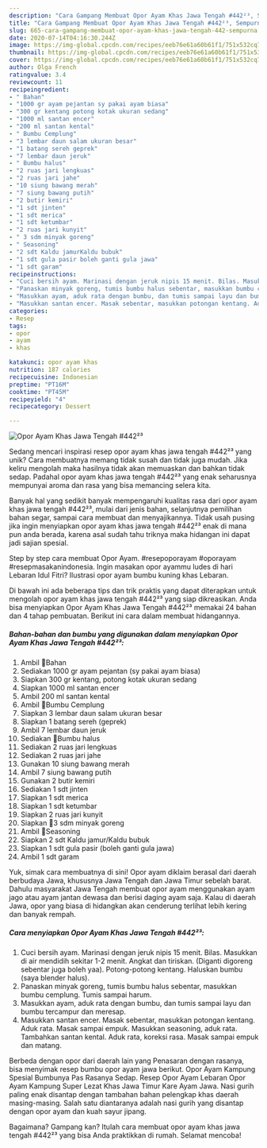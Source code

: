 ```yaml
---
description: "Cara Gampang Membuat Opor Ayam Khas Jawa Tengah #442²³, Sempurna"
title: "Cara Gampang Membuat Opor Ayam Khas Jawa Tengah #442²³, Sempurna"
slug: 665-cara-gampang-membuat-opor-ayam-khas-jawa-tengah-442-sempurna
date: 2020-07-14T04:16:30.244Z
image: https://img-global.cpcdn.com/recipes/eeb76e61a60b61f1/751x532cq70/opor-ayam-khas-jawa-tengah-442-foto-resep-utama.jpg
thumbnail: https://img-global.cpcdn.com/recipes/eeb76e61a60b61f1/751x532cq70/opor-ayam-khas-jawa-tengah-442-foto-resep-utama.jpg
cover: https://img-global.cpcdn.com/recipes/eeb76e61a60b61f1/751x532cq70/opor-ayam-khas-jawa-tengah-442-foto-resep-utama.jpg
author: Olga French
ratingvalue: 3.4
reviewcount: 11
recipeingredient:
- " Bahan"
- "1000 gr ayam pejantan sy pakai ayam biasa"
- "300 gr kentang potong kotak ukuran sedang"
- "1000 ml santan encer"
- "200 ml santan kental"
- " Bumbu Cemplung"
- "3 lembar daun salam ukuran besar"
- "1 batang sereh geprek"
- "7 lembar daun jeruk"
- " Bumbu halus"
- "2 ruas jari lengkuas"
- "2 ruas jari jahe"
- "10 siung bawang merah"
- "7 siung bawang putih"
- "2 butir kemiri"
- "1 sdt jinten"
- "1 sdt merica"
- "1 sdt ketumbar"
- "2 ruas jari kunyit"
- " 3 sdm minyak goreng"
- " Seasoning"
- "2 sdt Kaldu jamurKaldu bubuk"
- "1 sdt gula pasir boleh ganti gula jawa"
- "1 sdt garam"
recipeinstructions:
- "Cuci bersih ayam. Marinasi dengan jeruk nipis 15 menit. Bilas. Masukkan di air mendidih sekitar 1-2 menit. Angkat dan tiriskan. (Diganti digoreng sebentar juga boleh yaa). Potong-potong kentang. Haluskan bumbu (saya blender halus)."
- "Panaskan minyak goreng, tumis bumbu halus sebentar, masukkan bumbu cemplung. Tumis sampai harum."
- "Masukkan ayam, aduk rata dengan bumbu, dan tumis sampai layu dan bumbu tercampur dan meresap."
- "Masukkan santan encer. Masak sebentar, masukkan potongan kentang. Aduk rata. Masak sampai empuk. Masukkan seasoning, aduk rata. Tambahkan santan kental. Aduk rata, koreksi rasa. Masak sampai empuk dan matang."
categories:
- Resep
tags:
- opor
- ayam
- khas

katakunci: opor ayam khas 
nutrition: 187 calories
recipecuisine: Indonesian
preptime: "PT16M"
cooktime: "PT45M"
recipeyield: "4"
recipecategory: Dessert

---
```



![Opor Ayam Khas Jawa Tengah #442²³](https://img-global.cpcdn.com/recipes/eeb76e61a60b61f1/751x532cq70/opor-ayam-khas-jawa-tengah-442-foto-resep-utama.jpg)

Sedang mencari inspirasi resep opor ayam khas jawa tengah #442²³ yang unik? Cara membuatnya memang tidak susah dan tidak juga mudah. Jika keliru mengolah maka hasilnya tidak akan memuaskan dan bahkan tidak sedap. Padahal opor ayam khas jawa tengah #442²³ yang enak seharusnya mempunyai aroma dan rasa yang bisa memancing selera kita.

Banyak hal yang sedikit banyak mempengaruhi kualitas rasa dari opor ayam khas jawa tengah #442²³, mulai dari jenis bahan, selanjutnya pemilihan bahan segar, sampai cara membuat dan menyajikannya. Tidak usah pusing jika ingin menyiapkan opor ayam khas jawa tengah #442²³ enak di mana pun anda berada, karena asal sudah tahu triknya maka hidangan ini dapat jadi sajian spesial.

Step by step cara membuat Opor Ayam. #resepoporayam #oporayam #resepmasakanindonesia. Ingin masakan opor ayammu ludes di hari Lebaran Idul Fitri? Ilustrasi opor ayam bumbu kuning khas Lebaran.


Di bawah ini ada beberapa tips dan trik praktis yang dapat diterapkan untuk mengolah opor ayam khas jawa tengah #442²³ yang siap dikreasikan. Anda bisa menyiapkan Opor Ayam Khas Jawa Tengah #442²³ memakai 24 bahan dan 4 tahap pembuatan. Berikut ini cara dalam membuat hidangannya.

<!--inarticleads1-->

##### Bahan-bahan dan bumbu yang digunakan dalam menyiapkan Opor Ayam Khas Jawa Tengah #442²³:

1. Ambil  🍒Bahan
1. Sediakan 1000 gr ayam pejantan (sy pakai ayam biasa)
1. Siapkan 300 gr kentang, potong kotak ukuran sedang
1. Siapkan 1000 ml santan encer
1. Ambil 200 ml santan kental
1. Ambil  🍒Bumbu Cemplung
1. Siapkan 3 lembar daun salam ukuran besar
1. Siapkan 1 batang sereh (geprek)
1. Ambil 7 lembar daun jeruk
1. Sediakan  🍒Bumbu halus
1. Sediakan 2 ruas jari lengkuas
1. Sediakan 2 ruas jari jahe
1. Gunakan 10 siung bawang merah
1. Ambil 7 siung bawang putih
1. Gunakan 2 butir kemiri
1. Sediakan 1 sdt jinten
1. Siapkan 1 sdt merica
1. Siapkan 1 sdt ketumbar
1. Siapkan 2 ruas jari kunyit
1. Siapkan  🍒3 sdm minyak goreng
1. Ambil  🍒Seasoning
1. Siapkan 2 sdt Kaldu jamur/Kaldu bubuk
1. Siapkan 1 sdt gula pasir (boleh ganti gula jawa)
1. Ambil 1 sdt garam


Yuk, simak cara membuatnya di sini! Opor ayam diklaim berasal dari daerah berbudaya Jawa, khususnya Jawa Tengah dan Jawa Timur sebelah barat. Dahulu masyarakat Jawa Tengah membuat opor ayam menggunakan ayam jago atau ayam jantan dewasa dan berisi daging ayam saja. Kalau di daerah Jawa, opor yang biasa di hidangkan akan cenderung terlihat lebih kering dan banyak rempah. 

<!--inarticleads2-->

##### Cara menyiapkan Opor Ayam Khas Jawa Tengah #442²³:

1. Cuci bersih ayam. Marinasi dengan jeruk nipis 15 menit. Bilas. Masukkan di air mendidih sekitar 1-2 menit. Angkat dan tiriskan. (Diganti digoreng sebentar juga boleh yaa). Potong-potong kentang. Haluskan bumbu (saya blender halus).
1. Panaskan minyak goreng, tumis bumbu halus sebentar, masukkan bumbu cemplung. Tumis sampai harum.
1. Masukkan ayam, aduk rata dengan bumbu, dan tumis sampai layu dan bumbu tercampur dan meresap.
1. Masukkan santan encer. Masak sebentar, masukkan potongan kentang. Aduk rata. Masak sampai empuk. Masukkan seasoning, aduk rata. Tambahkan santan kental. Aduk rata, koreksi rasa. Masak sampai empuk dan matang.


Berbeda dengan opor dari daerah lain yang Penasaran dengan rasanya, bisa menyimak resep bumbu opor ayam jawa berikut. Opor Ayam Kampung Spesial Bumbunya Pas Rasanya Sedap. Resep Opor Ayam Lebaran Opor Ayam Kampung Super Lezat Khas Jawa Timur Kare Ayam Jawa. Nasi gurih paling enak disantap dengan tambahan bahan pelengkap khas daerah masing-masing. Salah satu diantaranya adalah nasi gurih yang disantap dengan opor ayam dan kuah sayur jipang. 

Bagaimana? Gampang kan? Itulah cara membuat opor ayam khas jawa tengah #442²³ yang bisa Anda praktikkan di rumah. Selamat mencoba!
